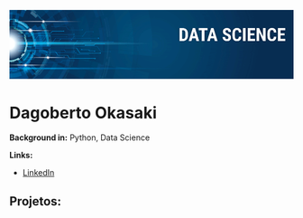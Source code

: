 <p align="center">
  <img src="banner.png" >
</p>

# Dagoberto Okasaki

**Background in:** Python, Data Science

**Links:**

* [LinkedIn](https://www.linkedin.com/in/dagoberto-okasaki/)


## Projetos:





